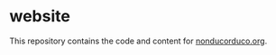 # website

This repository contains the code and content for [nonducorduco.org](https://nonducorduco.org/).
